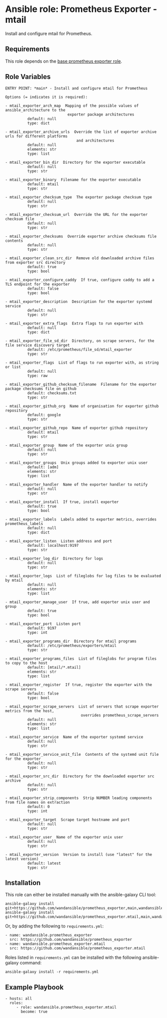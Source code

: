Ansible role: Prometheus Exporter - mtail
=========================================

Install and configure mtail for Prometheus.

Requirements
------------

This role depends on the [base prometheus exporter role](https://github.com/wandansible/prometheus_exporter).


Role Variables
--------------

```
ENTRY POINT: *main* - Install and configure mtail for Prometheus

Options (= indicates it is required):

- mtail_exporter_arch_map  Mapping of the possible values of ansible_architecture to the
                            exporter package architectures
          default: null
          type: dict

- mtail_exporter_archive_urls  Override the list of exporter archive urls for different platforms
                                and architectures
          default: null
          elements: str
          type: list

- mtail_exporter_bin_dir  Directory for the exporter executable
          default: null
          type: str

- mtail_exporter_binary  Filename for the exporter executable
          default: mtail
          type: str

- mtail_exporter_checksum_type  The exporter package checksum type
          default: null
          type: str

- mtail_exporter_checksum_url  Override the URL for the exporter checksum file
          default: null
          type: str

- mtail_exporter_checksums  Override exporter archive checksums file contents
          default: null
          type: str

- mtail_exporter_clean_src_dir  Remove old downloaded archive files from exporter src directory
          default: true
          type: bool

- mtail_exporter_configure_caddy  If true, configure caddy to add a TLS endpoint for the exporter
          default: false
          type: bool

- mtail_exporter_description  Description for the exporter systemd service
          default: null
          type: str

- mtail_exporter_extra_flags  Extra flags to run exporter with
          default: null
          type: dict

- mtail_exporter_file_sd_dir  Directory, on scrape servers, for the file service discovery target
          default: /etc/prometheus/file_sd/mtail_exporter
          type: str

- mtail_exporter_flags  List of flags to run exporter with, as string or list
          default: null
          type: raw

- mtail_exporter_github_checksum_filename  Filename for the exporter package checksums file on github
          default: checksums.txt
          type: str

- mtail_exporter_github_org  Name of organisation for exporter github repository
          default: google
          type: str

- mtail_exporter_github_repo  Name of exporter github repository
          default: mtail
          type: str

- mtail_exporter_group  Name of the exporter unix group
          default: null
          type: str

- mtail_exporter_groups  Unix groups added to exporter unix user
          default: [adm]
          elements: str
          type: list

- mtail_exporter_handler  Name of the exporter handler to notify
          default: null
          type: str

- mtail_exporter_install  If true, install exporter
          default: true
          type: bool

- mtail_exporter_labels  Labels added to exporter metrics, overrides prometheus_labels
          default: null
          type: dict

- mtail_exporter_listen  Listen address and port
          default: localhost:9197
          type: str

- mtail_exporter_log_dir  Directory for logs
          default: null
          type: str

- mtail_exporter_logs  List of fileglobs for log files to be evaluated by mtail
          default: null
          elements: str
          type: list

- mtail_exporter_manage_user  If true, add exporter unix user and group
          default: true
          type: bool

- mtail_exporter_port  Listen port
          default: 9197
          type: int

- mtail_exporter_programs_dir  Directory for mtail programs
          default: /etc/prometheus/exporters/mtail
          type: str

- mtail_exporter_programs_files  List of fileglobs for program files to copy to the host
          default: [mtail/*.mtail]
          elements: str
          type: list

- mtail_exporter_register  If true, register the exporter with the scrape servers
          default: false
          type: bool

- mtail_exporter_scrape_servers  List of servers that scrape exporter metrics from the host,
                                  overrides prometheus_scrape_servers
          default: null
          elements: str
          type: list

- mtail_exporter_service  Name of the exporter systemd service
          default: null
          type: str

- mtail_exporter_service_unit_file  Contents of the systemd unit file for the exporter
          default: null
          type: str

- mtail_exporter_src_dir  Directory for the downloaded exporter src archive
          default: null
          type: str

- mtail_exporter_strip_components  Strip NUMBER leading components from file names on extraction
          default: 0
          type: int

- mtail_exporter_target  Scrape target hostname and port
          default: null
          type: str

- mtail_exporter_user  Name of the exporter unix user
          default: null
          type: str

- mtail_exporter_version  Version to install (use "latest" for the latest version)
          default: latest
          type: str
```

Installation
------------

This role can either be installed manually with the ansible-galaxy CLI tool:

    ansible-galaxy install git+https://github.com/wandansible/prometheus_exporter,main,wandansible.prometheus_exporter
    ansible-galaxy install git+https://github.com/wandansible/prometheus_exporter.mtail,main,wandansible.prometheus_exporter.mtail
     
Or, by adding the following to `requirements.yml`:

    - name: wandansible.prometheus_exporter
      src: https://github.com/wandansible/prometheus_exporter
    - name: wandansible.prometheus_exporter.mtail
      src: https://github.com/wandansible/prometheus_exporter.mtail

Roles listed in `requirements.yml` can be installed with the following ansible-galaxy command:

    ansible-galaxy install -r requirements.yml

Example Playbook
----------------

    - hosts: all
      roles:
         - role: wandansible.prometheus_exporter.mtail
           become: true

